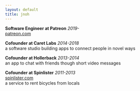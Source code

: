 ```yaml
---
layout: default
title: jnoh
---
```


**Software Engineer at Patreon** _2019-_  
[patreon.com](https://www.patreon.com)

**Cofounder at Caret Labs** _2014-2018_  
a software studio building apps to connect people in novel ways

**Cofounder at Hollerback** _2013-2014_  
an app to chat with friends though short video messages

**Cofounder at Spinlister** _2011-2013_  
[spinlister.com](https://spinlister.com)  
a service to rent bicycles from locals
